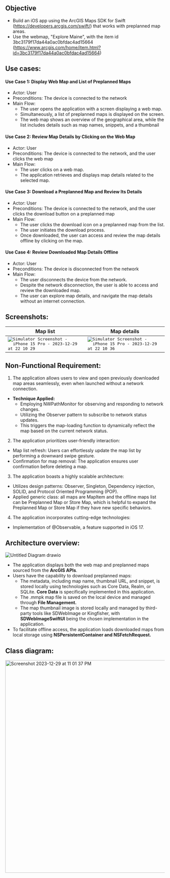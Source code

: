 ## Objective 
* Build an iOS app using the ArcGIS Maps SDK for Swift (https://developers.arcgis.com/swift/) that works with preplanned map areas.
* Use the webmap, "Explore Maine", with the item id 3bc3179f17da44a0ac0bfdac4ad15664 (https://www.arcgis.com/home/item.html?id=3bc3179f17da44a0ac0bfdac4ad15664)

## Use cases:
#### Use Case 1: Display Web Map and List of Preplanned Maps
* Actor: User
* Preconditions: The device is connected to the network
* Main Flow:
  * The user opens the application with a screen displaying a web map.
  * Simultaneously, a list of preplanned maps is displayed on the screen.
  * The web map shows an overview of the geographical area, while the list includes details such as map names, snippets, and a thumbnail
#### Use Case 2: Review Map Details by Clicking on the Web Map
* Actor: User
* Preconditions: The device is connected to the network, and the user clicks the web map
* Main Flow:
  * The user clicks on a web map.
  * The application retrieves and displays map details related to the selected map.
#### Use Case 3: Download a Preplanned Map and Review Its Details
* Actor: User
* Preconditions: The device is connected to the network, and the user clicks the download button on a preplanned map
* Main Flow:
  * The user clicks the download icon on a preplanned map from the list.
  * The user initiates the download process.
  * Once downloaded, the user can access and review the map details offline by clicking on the map.
#### Use Case 4: Review Downloaded Map Details Offline
* Actor: User
* Preconditions: The device is disconnected from the network
* Main Flow:
  * The user disconnects the device from the network.
  * Despite the network disconnection, the user is able to access and review the downloaded map.
  * The user can explore map details, and navigate the map details without an internet connection.
## Screenshots:
| Map list | Map details |
|----------|----------|
| <kbd>![Simulator Screenshot - iPhone 15 Pro - 2023-12-29 at 22 10 29](https://github.com/salmdoo/ExploreArcGIS/assets/118146780/915013ba-3454-4eef-8e5a-17131aed0d9c)</kbd>|<kbd> ![Simulator Screenshot - iPhone 15 Pro - 2023-12-29 at 22 10 36](https://github.com/salmdoo/ExploreArcGIS/assets/118146780/992a255f-4772-4bf3-8345-df272260641b)</kbd>|

## Non-Functional Requirement:
1. The application allows users to view and open previously downloaded map areas seamlessly, even when launched without a network connection.
* **Technique Applied:**
  * Employing NWPathMonitor for observing and responding to network changes.
  * Utilizing the Observer pattern to subscribe to network status updates.
  * This triggers the map-loading function to dynamically reflect the map based on the current network status.
2. The application prioritizes user-friendly interaction:
* Map list refresh: Users can effortlessly update the map list by performing a downward swipe gesture.
* Confirmation for map removal: The application ensures user confirmation before deleting a map.
3. The application boasts a highly scalable architecture:
* Utilizes design patterns: Observer, Singleton, Dependency injection, SOLID, and Protocol Oriented Programming (POP).
* Applied generic class: all maps are MapItem and the offline maps list can be Preplanned Map or Store Map, which is helpful to expand the Preplanned Map or Store Map if they have new specific behaviors.
4. The application incorporates cutting-edge technologies:
* Implementation of @Observable, a feature supported in iOS 17. 


## Architecture overview:
![Untitled Diagram drawio](https://github.com/salmdoo/ExploreArcGIS/assets/118146780/5dbcd631-6cc9-47fa-87d1-6fad00ce5183)
* The application displays both the web map and preplanned maps sourced from the **ArcGIS APIs**.
* Users have the capability to download preplanned maps:
  * The metadata, including map name, thumbnail URL, and snippet, is stored locally using technologies such as Core Data, Realm, or SQLite. **Core Data** is specifically implemented in this application.
  * The .mmpk map file is saved on the local device and managed through **File Management.**
  * The map thumbnail image is stored locally and managed by third-party tools like SDWebImage or Kingfisher, with **SDWebImageSwiftUI** being the chosen implementation in the application.
* To facilitate offline access, the application loads downloaded maps from local storage using **NSPersistentContainer and NSFetchRequest.**

## Class diagram:
 <img width="672" alt="Screenshot 2023-12-29 at 11 01 37 PM" src="https://github.com/salmdoo/ExploreArcGIS/assets/118146780/2306c4f0-c8c1-4732-a80a-8017c01b645f">

